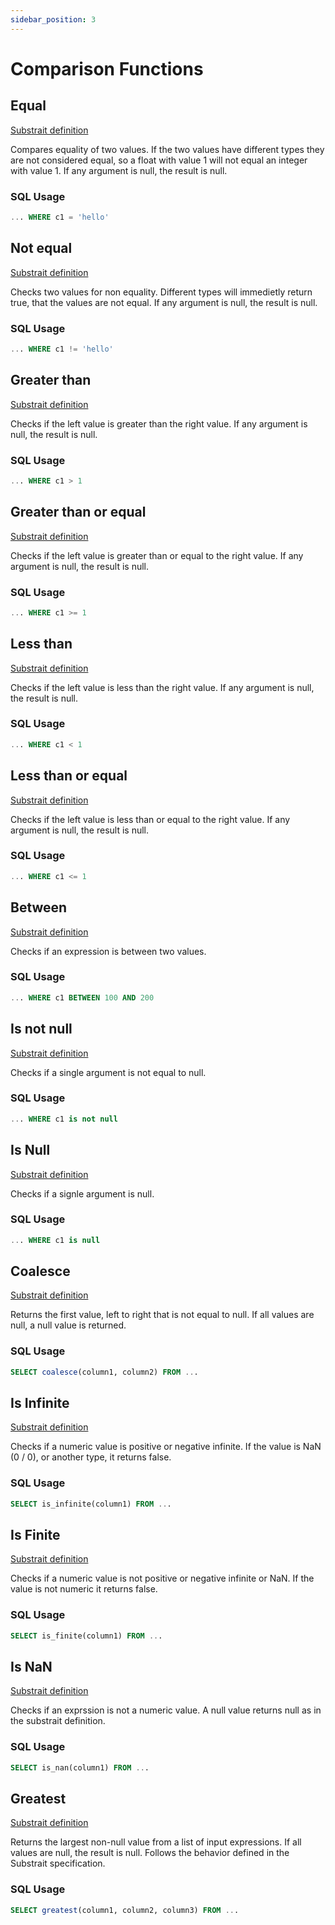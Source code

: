 ```yaml
---
sidebar_position: 3
---
```


# Comparison Functions

## Equal

[Substrait definition](https://substrait.io/extensions/functions_comparison/#equal)

Compares equality of two values.
If the two values have different types they are not considered equal, so a float with value 1 will not equal an integer with value 1.
If any argument is null, the result is null.

### SQL Usage

```sql
... WHERE c1 = 'hello'
```

## Not equal

[Substrait definition](https://substrait.io/extensions/functions_comparison/#not_equal)

Checks two values for non equality.
Different types will immedietly return true, that the values are not equal.
If any argument is null, the result is null.

### SQL Usage

```sql
... WHERE c1 != 'hello'
```

## Greater than

[Substrait definition](https://substrait.io/extensions/functions_comparison/#gt)

Checks if the left value is greater than the right value.
If any argument is null, the result is null.

### SQL Usage

```sql
... WHERE c1 > 1
```

## Greater than or equal

[Substrait definition](https://substrait.io/extensions/functions_comparison/#gte)

Checks if the left value is greater than or equal to the right value.
If any argument is null, the result is null.

### SQL Usage

```sql
... WHERE c1 >= 1
```

## Less than

[Substrait definition](https://substrait.io/extensions/functions_comparison/#lt)

Checks if the left value is less than the right value.
If any argument is null, the result is null.

### SQL Usage

```sql
... WHERE c1 < 1
```

## Less than or equal

[Substrait definition](https://substrait.io/extensions/functions_comparison/#lte)

Checks if the left value is less than or equal to the right value.
If any argument is null, the result is null.

### SQL Usage

```sql
... WHERE c1 <= 1
```

## Between

[Substrait definition](https://substrait.io/extensions/functions_comparison/#between)

Checks if an expression is between two values.

### SQL Usage

```sql
... WHERE c1 BETWEEN 100 AND 200
```

## Is not null

[Substrait definition](https://substrait.io/extensions/functions_comparison/#is_not_null)

Checks if a single argument is not equal to null.

### SQL Usage

```sql
... WHERE c1 is not null
```

## Is Null

[Substrait definition](https://substrait.io/extensions/functions_comparison/#is_null)

Checks if a signle argument is null.

### SQL Usage

```sql
... WHERE c1 is null
```

## Coalesce

[Substrait definition](https://substrait.io/extensions/functions_comparison/#coalesce)

Returns the first value, left to right that is not equal to null. If all values are null, a null value is returned.

### SQL Usage

```sql
SELECT coalesce(column1, column2) FROM ...
```

## Is Infinite

[Substrait definition](https://substrait.io/extensions/functions_comparison/#is_infinite)

Checks if a numeric value is positive or negative infinite. If the value is NaN (0 / 0), or another type, it returns false.

### SQL Usage

```sql
SELECT is_infinite(column1) FROM ...
```

## Is Finite

[Substrait definition](https://substrait.io/extensions/functions_comparison/#is_finite)

Checks if a numeric value is not positive or negative infinite or NaN. If the value is not numeric it returns false.

### SQL Usage

```sql
SELECT is_finite(column1) FROM ...
```

## Is NaN

[Substrait definition](https://substrait.io/extensions/functions_comparison/#is_nan)

Checks if an exprssion is not a numeric value. A null value returns null as in the substrait definition.

### SQL Usage

```sql
SELECT is_nan(column1) FROM ...
```

## Greatest

[Substrait definition](https://substrait.io/extensions/functions_comparison/#greatest)

Returns the largest non-null value from a list of input expressions. If all values are null, the result is null. Follows the behavior defined in the Substrait specification.

### SQL Usage

```sql
SELECT greatest(column1, column2, column3) FROM ...
```
